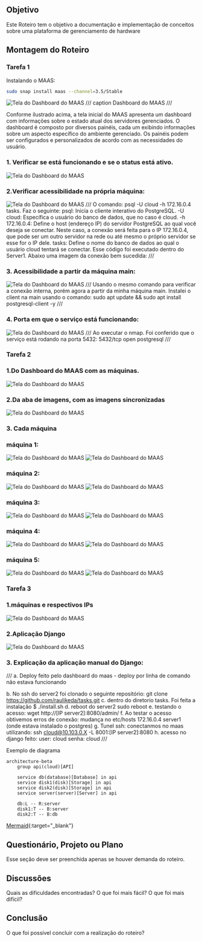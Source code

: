 ## Objetivo

Este Roteiro tem o objetivo a documentação e implementação de conceitos sobre uma plataforma de gerenciamento de hardware

## Montagem do Roteiro



### Tarefa 1

Instalando o MAAS:

<!-- termynal -->

``` bash
sudo snap install maas --channel=3.5/Stable
```

![Tela do Dashboard do MAAS](./maas.png)
/// caption
Dashboard do MAAS
///

Conforme ilustrado acima, a tela inicial do MAAS apresenta um dashboard com informações sobre o estado atual dos servidores gerenciados. O dashboard é composto por diversos painéis, cada um exibindo informações sobre um aspecto específico do ambiente gerenciado. Os painéis podem ser configurados e personalizados de acordo com as necessidades do usuário.

### 1. Verificar se está funcionando e se o status está ativo.

![Tela do Dashboard do MAAS](./1.png)


### 2.Verificar acessibilidade na própria máquina: 
![Tela do Dashboard do MAAS](./2.png)
///
O comando: psql -U cloud -h 172.16.0.4 tasks. Faz o seguinte:
psql: Inicia o cliente interativo do PostgreSQL.
-U cloud: Específica o usuário do banco de dados, que no caso é cloud.
-h 172.16.0.4: Define o host (endereço IP) do servidor PostgreSQL ao qual você deseja se conectar. Neste caso, a conexão será feita para o IP 172.16.0.4, que pode ser um outro servidor na rede ou até mesmo o próprio servidor se esse for o IP dele.
tasks: Define o nome do banco de dados ao qual o usuário cloud tentará se conectar.
Esse código foi executado dentro do Server1.
Abaixo uma imagem da conexão bem sucedida: 
///

### 3. Acessibilidade a partir da máquina main: 
![Tela do Dashboard do MAAS](./3.png)
/// 
Usando o mesmo comando para verificar a conexão interna, porém agora a partir da minha máquina main. 
Instalei o client na main usando o comando:
sudo apt update && sudo apt install postgresql-client -y
///

### 4. Porta em que o serviço está funcionando:
![Tela do Dashboard do MAAS](./4.png)
/// 
Ao executar o nmap. Foi conferido que o serviço está rodando na porta 5432:
5432/tcp open postgresql
///

### Tarefa 2

### 1.Do Dashboard do **MAAS** com as máquinas.
![Tela do Dashboard do MAAS](./5.png)

### 2.Da aba de imagens, com as imagens sincronizadas
![Tela do Dashboard do MAAS](./6.png)

### 3. Cada máquina
### máquina 1:
![Tela do Dashboard do MAAS](./7.png)
![Tela do Dashboard do MAAS](./8.png)

### máquina 2:
![Tela do Dashboard do MAAS](./9.png)
![Tela do Dashboard do MAAS](./10.png)

### máquina 3:
![Tela do Dashboard do MAAS](./11.png)
![Tela do Dashboard do MAAS](./12.png)

### máquina 4:
![Tela do Dashboard do MAAS](./13.png)
![Tela do Dashboard do MAAS](./14.png)

### máquina 5:
![Tela do Dashboard do MAAS](./15.png)
![Tela do Dashboard do MAAS](./16.png)  

### Tarefa 3

### 1.máquinas e respectivos IPs
![Tela do Dashboard do MAAS](./17.png)  

### 2.Aplicação Django
![Tela do Dashboard do MAAS](./18.png)  

### 3. Explicação da aplicação manual do Django:
/// 
a. Deploy feito pelo dashboard do maas - deploy por linha de comando não estava funcionando

b. No ssh do server2 foi clonado o seguinte repositório: 
git clone https://github.com/raulikeda/tasks.git
c. dentro do diretorio tasks. Foi feita a instalação
$ ./install.sh 
d. reboot do server2
sudo reboot
e. testando o acesso:
wget http://[IP server2]:8080/admin/
f. Ao testar o acesso obtivemos erros de conexão:
mudança no etc/hosts
172.16.0.4 server1 (onde estava instalado o postgres)
g. Tunel ssh:
conectanmos no maas utilizando: ssh cloud@10.103.0.X -L 8001:[IP server2]:8080
h. acesso no django feito: 
user: cloud
senha: cloud
///

Exemplo de diagrama

```mermaid
architecture-beta
    group api(cloud)[API]

    service db(database)[Database] in api
    service disk1(disk)[Storage] in api
    service disk2(disk)[Storage] in api
    service server(server)[Server] in api

    db:L -- R:server
    disk1:T -- B:server
    disk2:T -- B:db
```

[Mermaid](https://mermaid.js.org/syntax/architecture.html){:target="_blank"}

## Questionário, Projeto ou Plano

Esse seção deve ser preenchida apenas se houver demanda do roteiro.

## Discussões

Quais as dificuldades encontradas? O que foi mais fácil? O que foi mais difícil?

## Conclusão

O que foi possível concluir com a realização do roteiro?
